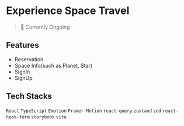 # Experience Space Travel

> 🚀 Currently Ongoing

## Features

- Reservation
- Space Info(such as Planet, Star)
- SignIn
- SignUp

## Tech Stacks

`React` `TypeScript` `Emotion` `Framer-Motion` `react-query` `zustand` `zod` `react-hook-form` `storybook` `vite`
